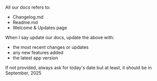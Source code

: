 All our docs refers to:
- Changelog.md
- Readme.md
- Welcome & Updates page

When I say update our docs, update the above with:
- the most recent changes or updates
- any new features added
- the latest app version

If not provided, always ask for today's date but at least, it should be in September, 2025